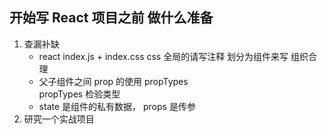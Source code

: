 ## 开始写 React 项目之前  做什么准备

1. 查漏补缺
    - react   index.js + index.css
        css 全局的请写注释    划分为组件来写   组织合理
    - 父子组件之间 prop 的使用   propTypes  
        propTypes  检验类型
    - state 是组件的私有数据， props 是传参
2. 研究一个实战项目   